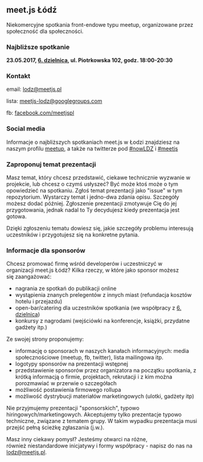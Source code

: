 ## meet.js Łódź
Niekomercyjne spotkania front-endowe typu meetup, organizowane przez społeczność dla społeczności. 

### Najbliższe spotkanie
**23.05.2017, [6. dzielnica](https://www.facebook.com/6dzielnica/), ul. Piotrkowska 102, godz. 18:00-20:30**


### Kontakt
email: [lodz@meetjs.pl](mailto:lodz@meetjs.pl)

lista: [meetjs-lodz@googlegroups.com](mailto:meetjs-lodz@googlegroups.com)

fb: [facebook.com/meetjspl](https://www.facebook.com/meetjspl)


### Social media
Informacje o najbliższych spotkaniach meet.js w Łodzi znajdziesz na naszym profilu [meetup](http://meetup.com/meet-js-lodz), a także na twitterze pod [#nowLDZ](https://twitter.com/hashtag/nowLDZ?src=hash) i [#meetjs](https://twitter.com/hashtag/meetjs?src=hash)



### Zaproponuj temat prezentacji
Masz temat, który chcesz przedstawić, ciekawe technicznie wyzwanie w projekcie, lub chcesz o czymś usłyszeć? Być może ktoś może o tym opowiedzieć na spotkaniu. Zgłoś temat prezentacji jako "issue" w tym repozytorium. Wystarczy temat i jedno-dwa zdania opisu. Szczegóły możesz dodać później. Zgłoszenie prezentacji zmotywuje Cię do jej przygotowania, jednak nadal to Ty decydujesz kiedy prezentacja jest gotowa.

Dzięki zgłoszeniu tematu dowiesz się, jakie szczegóły problemu interesują uczestników i przygotujesz się na konkretne pytania.



### Informacje dla sponsorów

Chcesz promować firmę wśród developerów i uczestniczyć w organizacji meet.js Łódż? Kilka rzeczy, w które jako sponsor możesz się zaangażować:

- nagrania ze spotkań do publikacji online
- wystąpienia znanych prelegentów z innych miast (refundacja kosztów hotelu i przejazdu)
- open-bar/catering dla uczestników spotkania (we współpracy z [6. dzielnica](https://www.facebook.com/6dzielnica/))
- konkursy z nagrodami (wejściówki na konferencje, książki, przydatne gadżety itp.)

Ze swojej strony proponujemy:

- informację o sponsorach w naszych kanałach informacyjnych: media społecznościowe (meetup, fb, twitter), lista mailingowa itp.
- logotypy sponsorów na prezentacji wstępnej
- przedstawienie sponsorów przez organizatora na początku spotkania, z krótką informacją o firmie, projektach, rekrutacji i z kim można porozmawiać w przerwie o szczegółach
- możliwość postawienia firmowego rollupa
- możliwość dystrybucji materiałów marketingowych (ulotki, gadżety itp)

Nie przyjmujemy prezentacji "sponsorskich", typowo hiringowych/marketingowych. Akceptujemy tylko prezentacje typowo techniczne, związane z tematem grupy. W takim wypadku prezentacja musi przejść pełną ścieżkę zgłaszania (j.w.).

Masz inny ciekawy pomysł? Jesteśmy otwarci na różne, również niestandardowe inicjatywy i formy współpracy - napisz do nas na [lodz@meetjs.pl](mailto:lodz@meetjs.pl).
